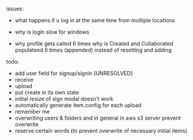 issues:
- what happens if u log in at the same time from multiple locations
- why is login slow for windows

- why profile gets called 6 times
why is Created and Collaborated populateed 6 times (appended) instead of resetting and adding

todo:
- add user field for signup/signin [UNRESOLVED]
- receive
- upload
- put create in its own state
- initial resize of sign modal doesn't work
- automatically generate item.config for each upload
- remember me
- overwriting users & folders and in general in aws s3 server
	prevent overwrite
- reserve certain words (to prevent overwrite of necessary initial items)